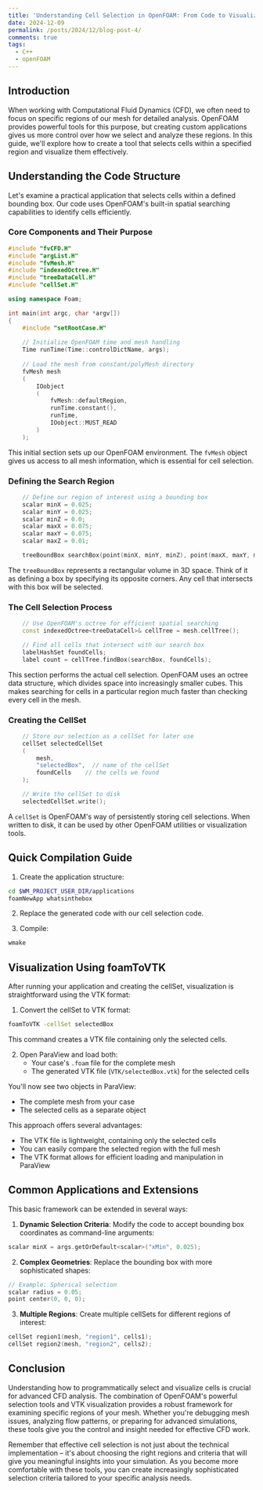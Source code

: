 ```yaml
---
title: 'Understanding Cell Selection in OpenFOAM: From Code to Visualization'
date: 2024-12-09
permalink: /posts/2024/12/blog-post-4/
comments: true
tags:
  - C++
  - openFOAM
---
```

## Introduction

When working with Computational Fluid Dynamics (CFD), we often need to focus on specific regions of our mesh for detailed analysis. OpenFOAM provides powerful tools for this purpose, but creating custom applications gives us more control over how we select and analyze these regions. In this guide, we'll explore how to create a tool that selects cells within a specified region and visualize them effectively.

## Understanding the Code Structure

Let's examine a practical application that selects cells within a defined bounding box. Our code uses OpenFOAM's built-in spatial searching capabilities to identify cells efficiently.

### Core Components and Their Purpose

```cpp
#include "fvCFD.H"
#include "argList.H"
#include "fvMesh.H"
#include "indexedOctree.H"
#include "treeDataCell.H"
#include "cellSet.H"

using namespace Foam;

int main(int argc, char *argv[])
{
    #include "setRootCase.H"
    
    // Initialize OpenFOAM time and mesh handling
    Time runTime(Time::controlDictName, args);
    
    // Load the mesh from constant/polyMesh directory
    fvMesh mesh
    (
        IOobject
        (
            fvMesh::defaultRegion,
            runTime.constant(),
            runTime,
            IOobject::MUST_READ
        )
    );
```

This initial section sets up our OpenFOAM environment. The `fvMesh` object gives us access to all mesh information, which is essential for cell selection.

### Defining the Search Region

```cpp
    // Define our region of interest using a bounding box
    scalar minX = 0.025;
    scalar minY = 0.025;
    scalar minZ = 0.0;
    scalar maxX = 0.075;
    scalar maxY = 0.075;
    scalar maxZ = 0.01;

    treeBoundBox searchBox(point(minX, minY, minZ), point(maxX, maxY, maxZ));
```

The `treeBoundBox` represents a rectangular volume in 3D space. Think of it as defining a box by specifying its opposite corners. Any cell that intersects with this box will be selected.

### The Cell Selection Process

```cpp
    // Use OpenFOAM's octree for efficient spatial searching
    const indexedOctree<treeDataCell>& cellTree = mesh.cellTree();

    // Find all cells that intersect with our search box
    labelHashSet foundCells;
    label count = cellTree.findBox(searchBox, foundCells);
```

This section performs the actual cell selection. OpenFOAM uses an octree data structure, which divides space into increasingly smaller cubes. This makes searching for cells in a particular region much faster than checking every cell in the mesh.

### Creating the CellSet

```cpp
    // Store our selection as a cellSet for later use
    cellSet selectedCellSet
    (
        mesh,
        "selectedBox",  // name of the cellSet
        foundCells    // the cells we found
    );

    // Write the cellSet to disk
    selectedCellSet.write();
```

A `cellSet` is OpenFOAM's way of persistently storing cell selections. When written to disk, it can be used by other OpenFOAM utilities or visualization tools.

## Quick Compilation Guide

1. Create the application structure:
```bash
cd $WM_PROJECT_USER_DIR/applications
foamNewApp whatsinthebox
```

2. Replace the generated code with our cell selection code.

3. Compile:
```bash
wmake
```

## Visualization Using foamToVTK

After running your application and creating the cellSet, visualization is straightforward using the VTK format:

1. Convert the cellSet to VTK format:
```bash
foamToVTK -cellSet selectedBox
```
This command creates a VTK file containing only the selected cells.

2. Open ParaView and load both:
   - Your case's `.foam` file for the complete mesh
   - The generated VTK file (`VTK/selectedBox.vtk`) for the selected cells

You'll now see two objects in ParaView:
- The complete mesh from your case
- The selected cells as a separate object

This approach offers several advantages:
- The VTK file is lightweight, containing only the selected cells
- You can easily compare the selected region with the full mesh
- The VTK format allows for efficient loading and manipulation in ParaView

## Common Applications and Extensions

This basic framework can be extended in several ways:

1. **Dynamic Selection Criteria**: Modify the code to accept bounding box coordinates as command-line arguments:
```cpp
scalar minX = args.getOrDefault<scalar>("xMin", 0.025);
```

2. **Complex Geometries**: Replace the bounding box with more sophisticated shapes:
```cpp
// Example: Spherical selection
scalar radius = 0.05;
point center(0, 0, 0);
```

3. **Multiple Regions**: Create multiple cellSets for different regions of interest:
```cpp
cellSet region1(mesh, "region1", cells1);
cellSet region2(mesh, "region2", cells2);
```

## Conclusion

Understanding how to programmatically select and visualize cells is crucial for advanced CFD analysis. The combination of OpenFOAM's powerful selection tools and VTK visualization provides a robust framework for examining specific regions of your mesh. Whether you're debugging mesh issues, analyzing flow patterns, or preparing for advanced simulations, these tools give you the control and insight needed for effective CFD work.

Remember that effective cell selection is not just about the technical implementation – it's about choosing the right regions and criteria that will give you meaningful insights into your simulation. As you become more comfortable with these tools, you can create increasingly sophisticated selection criteria tailored to your specific analysis needs.
